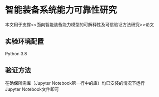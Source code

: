 # 智能装备系统能力可靠性研究

本文用于支撑<<面向智能装备能力模型的可解释性及可信验证方法研究>>论文

## 实验环境配置
Python 3.8

## 验证方法
在确保所需库（Jupyter Notebook第一行中的库）均已安装的情况下运行Jupyter Notebook文件即可

